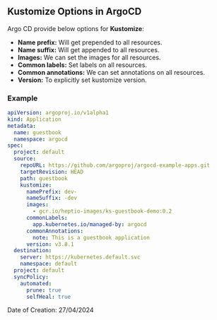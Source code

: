 ## Kustomize Options in ArgoCD

Argo CD provide below options for **Kustomize**:

- **Name prefix:** Will get prepended to all resources.
- **Name suffix:** Will get appended to all resources.
- **Images:** We can set the images for all resources.
- **Common labels:** Set labels on all resources.
- **Common annotations:** We can set annotations on all resources.
- **Version:** To explicitly set kustomize version.

### Example

```yaml
apiVersion: argoproj.io/v1alpha1
kind: Application
metadata:
  name: guestbook
  namespace: argocd
spec:
  project: default
  source:
    repoURL: https://github.com/argoproj/argocd-example-apps.git
    targetRevision: HEAD
    path: guestbook
    kustomize:
      namePrefix: dev-
      nameSuffix: -dev
      images:
        - gcr.io/heptio-images/ks-guestbook-demo:0.2
      commonLabels:
        app.kubernetes.io/managed-by: argocd
      commonAnnotations:
        note: This is a guestbook application
      version: v3.8.1
  destination:
    server: https://kubernetes.default.svc
    namespace: default 
  project: default
  syncPolicy:
    automated:
      prune: true
      selfHeal: true
```

Date of Creation: 27/04/2024